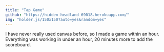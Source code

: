 ```yaml
---
title: "Tap Game"
github: "https://hidden-headland-69018.herokuapp.com/"
img: "holder.js/150x150?auto=yes&random=yes"
---
```


I have never really used canvas before, so I made a game within an hour.
Everything was working in under an hour, 20 minutes more to add the scoreboard.